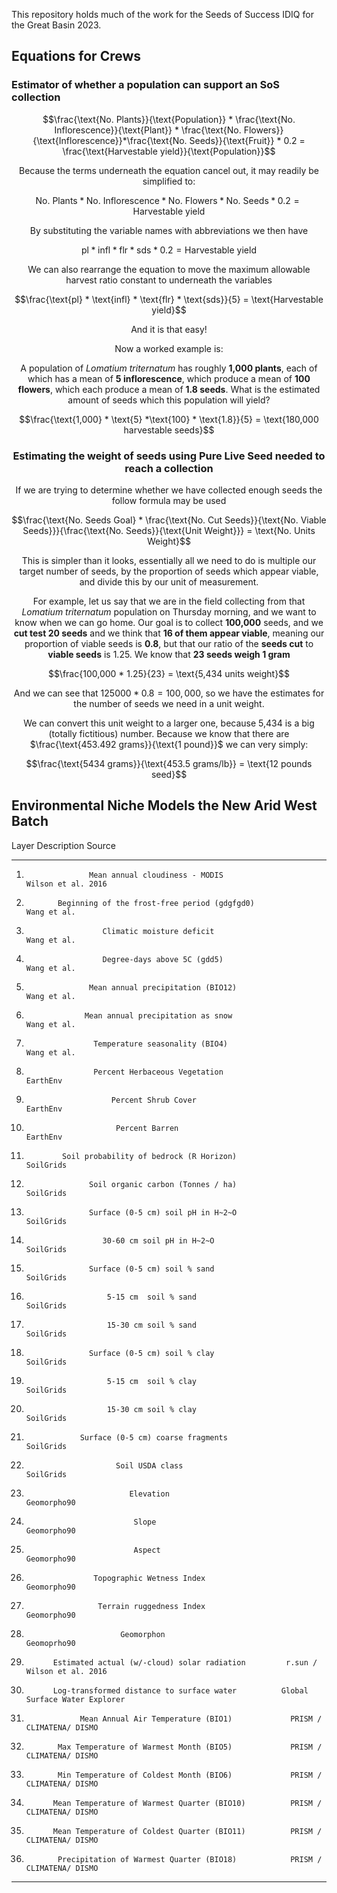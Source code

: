 This repository holds much of the work for the Seeds of Success IDIQ for the Great Basin 2023. 


## Equations for Crews

### Estimator of whether a population can support an SoS collection

<center>

$$\frac{\text{No. Plants}}{\text{Population}} * \frac{\text{No. Inflorescence}}{\text{Plant}} * \frac{\text{No. Flowers}}{\text{Inflorescence}}*\frac{\text{No. Seeds}}{\text{Fruit}} * 0.2 = \frac{\text{Harvestable yield}}{\text{Population}}$$ 

Because the terms underneath the equation cancel out, it may readily be simplified to:

$$\text{No. Plants} * \text{No. Inflorescence} *\text{No. Flowers} * \text{No. Seeds} * 0.2=\text{Harvestable yield}$$ 

By substituting the variable names with abbreviations we then have

$$\text{pl} * \text{infl} * \text{flr} * \text{sds} * 0.2 = \text{Harvestable yield}$$ 

We can also rearrange the equation to move the maximum allowable harvest ratio constant to underneath the variables

$$\frac{\text{pl} * \text{infl} * \text{flr} * \text{sds}}{5} = \text{Harvestable yield}$$ 

And it is that easy!

Now a worked example is:

A population of *Lomatium triternatum* has roughly **1,000 plants**, each of which has a mean of **5 inflorescence**, which produce a mean of **100 flowers**, which each produce a mean  of **1.8 seeds**. What is the estimated amount of seeds which this population will yield?

$$\frac{\text{1,000} * \text{5} *\text{100} * \text{1.8}}{5} = \text{180,000 harvestable seeds}$$

### Estimating the weight of seeds using Pure Live Seed needed to reach a collection

If we are trying to determine whether we have collected enough seeds the follow formula may be used

$$\frac{\text{No. Seeds Goal} * \frac{\text{No. Cut Seeds}}{\text{No. Viable Seeds}}}{\frac{\text{No. Seeds}}{\text{Unit Weight}}} = \text{No. Units Weight}$$ 

This is simpler than it looks, essentially all we need to do is multiple our target number of seeds, by the proportion of seeds which appear viable, and divide this by our unit of measurement. 

For example, let us say that we are in the field collecting from that *Lomatium triternatum* population on Thursday morning, and we want to know when we can go home. Our goal is to collect **100,000** seeds, and we **cut test 20 seeds** and we think that **16 of them appear viable**, meaning our proportion of viable seeds is **0.8**, but that our ratio of the **seeds cut** to **viable seeds** is 1.25. We know that **23 seeds weigh 1 gram**

$$\frac{100,000 * 1.25}{23} = \text{5,434 units weight}$$ 

And we can see that $125000 * 0.8 = 100,000$, so we have the estimates for the number of seeds we need in a unit weight.

We can convert this unit weight to a larger one, because 5,434 is a big (totally fictitious) number. Because we know that there are $\frac{\text{453.492 grams}}{\text{1 pound}}$ we can very simply:

$$\frac{\text{5434 grams}}{\text{453.5 grams/lb}} = \text{12 pounds seed}$$
  
</center>


## Environmental Niche Models the New Arid West Batch

Layer                        Description                                   Source
----        -------------------------------------------------   ------------------------------------
1.                   Mean annual cloudiness - MODIS                  Wilson et al. 2016
2.            Beginning of the frost-free period (gdgfgd0)              Wang et al.
3.                      Climatic moisture deficit                       Wang et al.
4.                      Degree-days above 5C (gdd5)                     Wang et al.
5.                   Mean annual precipitation (BIO12)                  Wang et al.
6.                  Mean annual precipitation as snow                   Wang et al.
7.                    Temperature seasonality (BIO4)                    Wang et al.
8.                    Percent Herbaceous Vegetation                      EarthEnv
9.                        Percent Shrub Cover                            EarthEnv
10.                         Percent Barren                               EarthEnv
11.             Soil probability of bedrock (R Horizon)                  SoilGrids
12.                   Soil organic carbon (Tonnes / ha)                  SoilGrids
13.                   Surface (0-5 cm) soil pH in H~2~O                  SoilGrids
14.                      30-60 cm soil pH in H~2~O                       SoilGrids
15.                   Surface (0-5 cm) soil % sand                       SoilGrids
16.                       5-15 cm  soil % sand                           SoilGrids
17.                       15-30 cm soil % sand                           SoilGrids
18.                   Surface (0-5 cm) soil % clay                       SoilGrids
19.                       5-15 cm  soil % clay                           SoilGrids
20.                       15-30 cm soil % clay                           SoilGrids
21.                 Surface (0-5 cm) coarse fragments                    SoilGrids
22.                         Soil USDA class                              SoilGrids
28.                            Elevation                                Geomorpho90
29.                             Slope                                   Geomorpho90
30.                             Aspect                                  Geomorpho90
31.                    Topographic Wetness Index                        Geomorpho90
32.                     Terrain ruggedness Index                        Geomorpho90
33.                          Geomorphon                                 Geomoprho90
34.           Estimated actual (w/-cloud) solar radiation         r.sun / Wilson et al. 2016
35.           Log-transformed distance to surface water          Global Surface Water Explorer
36.                 Mean Annual Air Temperature (BIO1)             PRISM / CLIMATENA/ DISMO
37.            Max Temperature of Warmest Month (BIO5)             PRISM / CLIMATENA/ DISMO
38.            Min Temperature of Coldest Month (BIO6)             PRISM / CLIMATENA/ DISMO
39.           Mean Temperature of Warmest Quarter (BIO10)          PRISM / CLIMATENA/ DISMO
40.           Mean Temperature of Coldest Quarter (BIO11)          PRISM / CLIMATENA/ DISMO
41.            Precipitation of Warmest Quarter (BIO18)            PRISM / CLIMATENA/ DISMO
----      ---------------------------------------------------   ----------------------------------

